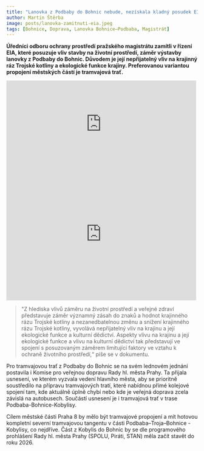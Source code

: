 ```yaml
---
title: "Lanovka z Podbaby do Bohnic nebude, nezískala kladný posudek EIA"
author: Martin Štěrba
image: posts/lanovka-zamitnuti-eia.jpeg
tags: [Bohnice, Doprava, Lanovka Bohnice–Podbaba, Magistrát]
---
```


**Úředníci odboru ochrany prostředí pražského magistrátu zamítli v řízení EIA, které posuzuje vliv stavby na životní prostředí, záměr výstavby lanovky z Podbaby do Bohnic. Důvodem je její nepřijatelný vliv na krajinný ráz Trojské kotliny a ekologické funkce krajiny. Preferovanou variantou propojení městských částí je tramvajová trať.**

<iframe src="https://www.facebook.com/plugins/post.php?href=https%3A%2F%2Fwww.facebook.com%2Fsterbamartin.praha8%2Fposts%2Fpfbid0WE9AKJabd9HKFjvoUmGFtwJ6nmFdTnK3obTZGDJbebnQG9ap7EiQnhw7HXukiF7gl&show_text=true&width=500" width="500" height="228" style="border:none;overflow:hidden" scrolling="no" frameborder="0" allowfullscreen="true" allow="autoplay; clipboard-write; encrypted-media; picture-in-picture; web-share"></iframe>

<iframe src="https://www.facebook.com/plugins/post.php?href=https%3A%2F%2Fwww.facebook.com%2FWagenknechtLuk%2Fposts%2Fpfbid0SwTfwSp6h9zqKS63viKEiDD5pFMM9HSGCAi4icU3AcgxmPGJjTzX3VHiXxyAdK23l&show_text=true&width=500" width="500" height="350" style="border:none;overflow:hidden" scrolling="no" frameborder="0" allowfullscreen="true" allow="autoplay; clipboard-write; encrypted-media; picture-in-picture; web-share"></iframe>

>"Z hlediska vlivů záměru na životní prostředí a veřejné zdraví představuje záměr významný zásah do znaků a hodnot krajinného rázu Trojské kotliny a nezanedbatelnou změnu a snížení krajinného rázu Trojské kotliny, vyvolává nepřijatelný vliv na krajinu a její ekologické funkce a kulturní dědictví. Aspekty vlivu na krajinu a její ekologické funkce a vlivu na kulturní dědictví tak představují ve spojení s posuzovaným záměrem limitující faktory ve vztahu k ochraně životního prostředí,“ píše se v dokumentu.

Pro tramvajovou trať z Podbaby do Bohnic se na svém lednovém jednání postavila i Komise pro veřejnou dopravu Rady hl. města Prahy. Ta přijala usnesení, ve kterém vyzvala vedení hlavního města, aby se prioritně soustředilo na přípravu tramvajových tratí, které nabídnou přímé kolejové spojení tam, kde aktuálně úplně chybí nebo kde je veřejná doprava zcela závislá na autobusech. Součástí usnesení je i tramvajová trať v trase Podbaba-Bohnice-Kobylisy.

Cílem městské části Praha 8 by mělo být tramvajové propojení a mít hotovou kompletní severní tramvajovou tangentu v části Podbaba–Troja–Bohnice - Kobylisy, co nejdříve. Část z Kobylis do Bohnic by se dle programového prohlášení Rady hl. města Prahy (SPOLU, Piráti, STAN) měla začít stavět do roku 2026.
